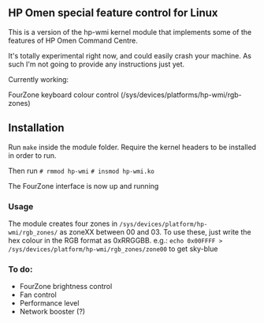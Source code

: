 HP Omen special feature control for Linux
-----------------------------------------

This is a version of the hp-wmi kernel module that implements some of the features of HP Omen Command Centre.

It's totally experimental right now, and could easily crash your machine. As such I'm not going to provide any instructions just yet.

Currently working:

FourZone keyboard colour control (/sys/devices/platforms/hp-wmi/rgb-zones)

## Installation
Run ```make``` inside the module folder.
Require the kernel headers to be installed in order to run.

Then run
```# rmmod hp-wmi```
```# insmod hp-wmi.ko```

The FourZone interface is now up and running

### Usage
The module creates four zones in `/sys/devices/platform/hp-wmi/rgb_zones/` as zoneXX between 00 and 03. 
To use these, just write the hex colour in the RGB format as 0xRRGGBB. e.g.:
`echo 0x00FFFF > /sys/devices/platform/hp-wmi/rgb_zones/zone00` to get sky-blue

### To do:

- FourZone brightness control 
- Fan control
- Performance level
- Network booster (?)

